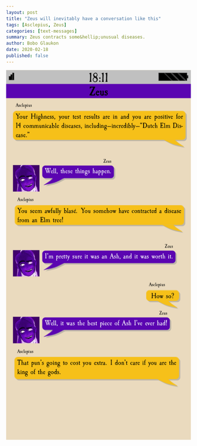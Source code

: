 ```yaml
---
layout: post
title: "Zeus will inevitably have a conversation like this"
tags: [Asclepius, Zeus]
categories: [text-messages]
summary: Zeus contracts some&hellip;unusual diseases.
author: Bobo Glaukon
date: 2020-02-18
published: false
---
```


![Zeus has an uncomfortable conversation with his physicians](/assets/img/dutchelm.png)

